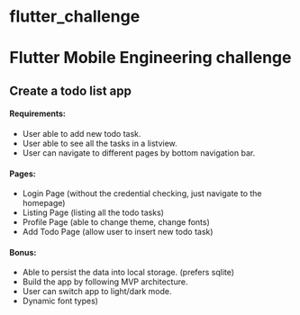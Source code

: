 # flutter_challenge

# Flutter Mobile Engineering challenge

## Create a todo list app

#### Requirements:
- User able to add new todo task.
- User able to see all the tasks in a listview.
- User can navigate to different pages by bottom navigation bar.

#### Pages:
- Login Page (without the credential checking, just navigate to the homepage)
- Listing Page (listing all the todo tasks)
- Profile Page (able to change theme, change fonts)
- Add Todo Page (allow user to insert new todo task)

#### Bonus:
- Able to persist the data into local storage. (prefers sqlite)
- Build the app by following MVP architecture.
- User can switch app to light/dark mode.
- Dynamic font types)
